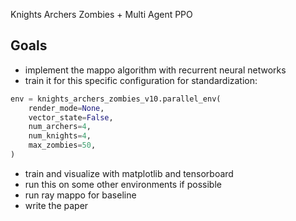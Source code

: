 Knights Archers Zombies + Multi Agent PPO


## Goals
- implement the mappo algorithm with recurrent neural networks
- train it for this specific configuration for standardization:
```python
env = knights_archers_zombies_v10.parallel_env(
    render_mode=None,
    vector_state=False,
    num_archers=4,
    num_knights=4,
    max_zombies=50,
)
```
- train and visualize with matplotlib and tensorboard
- run this on some other environments if possible
- run ray mappo for baseline
- write the paper